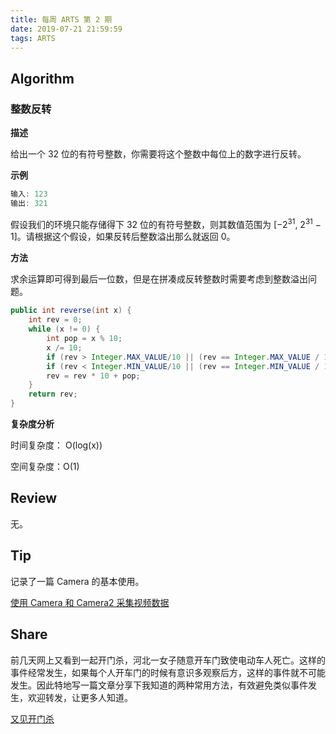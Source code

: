 ```yaml
---
title: 每周 ARTS 第 2 期
date: 2019-07-21 21:59:59
tags: ARTS
---
```


## Algorithm

### 整数反转

**描述**

给出一个 32 位的有符号整数，你需要将这个整数中每位上的数字进行反转。

**示例**

```java
输入: 123
输出: 321
```

假设我们的环境只能存储得下 32 位的有符号整数，则其数值范围为 [−2<sup>31</sup>,  2<sup>31</sup> − 1]。请根据这个假设，如果反转后整数溢出那么就返回 0。

**方法**

求余运算即可得到最后一位数，但是在拼凑成反转整数时需要考虑到整数溢出问题。

```java
public int reverse(int x) {
    int rev = 0;
    while (x != 0) {
        int pop = x % 10;
        x /= 10;
        if (rev > Integer.MAX_VALUE/10 || (rev == Integer.MAX_VALUE / 10 && pop > 7)) return 0;
        if (rev < Integer.MIN_VALUE/10 || (rev == Integer.MIN_VALUE / 10 && pop < -8)) return 0;
        rev = rev * 10 + pop;
    }
    return rev;
}
```

**复杂度分析**

时间复杂度： O(log(x))

空间复杂度：O(1)

## Review

无。

## Tip

记录了一篇 Camera 的基本使用。

[使用 Camera 和 Camera2 采集视频数据](http://wuzhangyang.com/2019/07/15/Android-Media-Notes-4-Camera/)

## Share

前几天网上又看到一起开门杀，河北一女子随意开车门致使电动车人死亡。这样的事件经常发生，如果每个人开车门的时候有意识多观察后方，这样的事件就不可能发生。因此特地写一篇文章分享下我知道的两种常用方法，有效避免类似事件发生，欢迎转发，让更多人知道。

[又见开门杀](https://mp.weixin.qq.com/s/-W0nAWnXz6p5wMF5azYWYA)